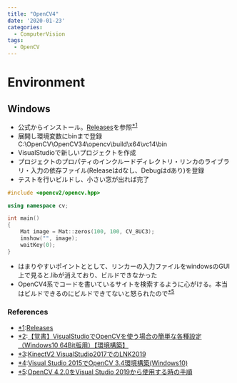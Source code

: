 ```yaml
---
title: "OpenCV4"
date: '2020-01-23'
categories:
  - ComputerVision
tags:
  - OpenCV
---
```


Environment
============

Windows
------------

* 公式からインストール。[Releases](https://opencv.org/releases/)を参照<sup><a href=#1>*1</a><sup>
* 展開し環境変数にbinまで登録　C:\OpenCV\OpenCV34\opencv\build\x64\vc14\bin
* VisualStudioで新しいプロジェクトを作成
* プロジェクトのプロパティのインクルードディレクトリ・リンカのライブラリ・入力の依存ファイル(Releaseはdなし、Debugはdあり)を登録
* テストを行いビルドし、小さい窓が出れば完了

~~~cpp
#include <opencv2/opencv.hpp>

using namespace cv;

int main()
{
    Mat image = Mat::zeros(100, 100, CV_8UC3);
    imshow("", image);
    waitKey(0);
}
~~~


* はまりやすいポイントととして、リンカーの入力ファイルをwindowsのGUI上で見ると.libが消えており、ビルドできなかった
* OpenCV4系でコードを書いているサイトを検索するように心がける。本当はビルドできるのにビルドできてないと怒られたので<sup><a href=#5>*5</a><sup>

### References ###
* <a href=#1>*1</a>:[Releases](https://opencv.org/releases/)
* <a href=#2>*2</a>:[【覚書】VisualStudioでOpenCVを使う場合の簡単な各種設定（Windows10 64Bit版用）【環境構築】](https://madeinpc.blog.fc2.com/blog-entry-1277.html)
* <a href=#3>*3</a>:[KinectV2 VisualStudio2017でのLNK2019](https://teratail.com/questions/100794)
* <a href=#4>*4</a>:[Visual Studio 2015でOpenCV 3.4環境構築(Windows10)](http://tecsingularity.com/opencv/opencv34/)
* <a href=#5>*5</a>:[OpenCV 4.2.0をVisual Studio 2019から使用する時の手順](https://qiita.com/h-adachi/items/aad3401b8900438b2acd)